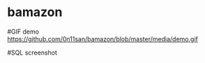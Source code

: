 # bamazon

#GIF demo
https://github.com/0n11san/bamazon/blob/master/media/demo.gif

#SQL screenshot
